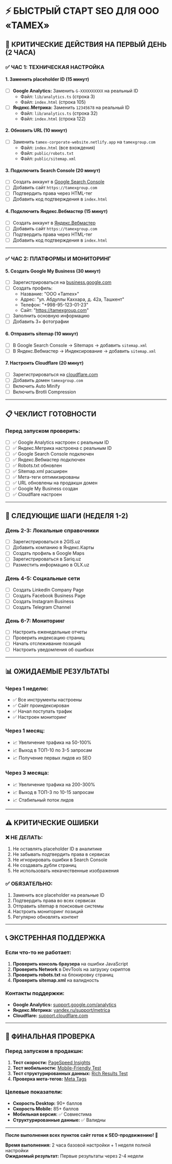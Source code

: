# ⚡ БЫСТРЫЙ СТАРТ SEO ДЛЯ ООО «TAMEX»

## 🎯 КРИТИЧЕСКИЕ ДЕЙСТВИЯ НА ПЕРВЫЙ ДЕНЬ (2 ЧАСА)

### ✅ ЧАС 1: ТЕХНИЧЕСКАЯ НАСТРОЙКА

#### 1. Заменить placeholder ID (15 минут)
- [ ] **Google Analytics:** Заменить `G-XXXXXXXXXX` на реальный ID
  - Файл: `lib/analytics.ts` (строка 3)
  - Файл: `index.html` (строка 105)
- [ ] **Яндекс.Метрика:** Заменить `12345678` на реальный ID
  - Файл: `lib/analytics.ts` (строка 32)
  - Файл: `index.html` (строка 122)

#### 2. Обновить URL (10 минут)
- [ ] Заменить `tamex-corporate-website.netlify.app` на `tamexgroup.com`
  - Файл: `index.html` (все вхождения)
  - Файл: `public/robots.txt`
  - Файл: `public/sitemap.xml`

#### 3. Подключить Search Console (20 минут)
- [ ] Создать аккаунт в [Google Search Console](https://search.google.com/search-console)
- [ ] Добавить сайт `https://tamexgroup.com`
- [ ] Подтвердить права через HTML-тег
- [ ] Добавить код подтверждения в `index.html`

#### 4. Подключить Яндекс.Вебмастер (15 минут)
- [ ] Создать аккаунт в [Яндекс.Вебмастер](https://webmaster.yandex.ru)
- [ ] Добавить сайт `https://tamexgroup.com`
- [ ] Подтвердить права через HTML-тег
- [ ] Добавить код подтверждения в `index.html`

---

### ✅ ЧАС 2: ПЛАТФОРМЫ И МОНИТОРИНГ

#### 5. Создать Google My Business (30 минут)
- [ ] Зарегистрироваться на [business.google.com](https://business.google.com)
- [ ] Создать профиль:
  - Название: "ООО «Tamex»"
  - Адрес: "ул. Абдуллы Каххара, д. 42а, Ташкент"
  - Телефон: "+998-95-123-01-23"
  - Сайт: "https://tamexgroup.com"
- [ ] Заполнить основную информацию
- [ ] Добавить 3+ фотографии

#### 6. Отправить sitemap (10 минут)
- [ ] В Google Search Console → Sitemaps → добавить `sitemap.xml`
- [ ] В Яндекс.Вебмастер → Индексирование → добавить `sitemap.xml`

#### 7. Настроить Cloudflare (20 минут)
- [ ] Зарегистрироваться на [cloudflare.com](https://cloudflare.com)
- [ ] Добавить домен `tamexgroup.com`
- [ ] Включить Auto Minify
- [ ] Включить Brotli Compression

---

## 📋 ЧЕКЛИСТ ГОТОВНОСТИ

### Перед запуском проверить:
- [ ] ✅ Google Analytics настроен с реальным ID
- [ ] ✅ Яндекс.Метрика настроена с реальным ID
- [ ] ✅ Google Search Console подключен
- [ ] ✅ Яндекс.Вебмастер подключен
- [ ] ✅ Robots.txt обновлен
- [ ] ✅ Sitemap.xml расширен
- [ ] ✅ Мета-теги оптимизированы
- [ ] ✅ URL обновлены на продакшн домен
- [ ] ✅ Google My Business создан
- [ ] ✅ Cloudflare настроен

---

## 🚀 СЛЕДУЮЩИЕ ШАГИ (НЕДЕЛЯ 1-2)

### День 2-3: Локальные справочники
- [ ] Зарегистрироваться в 2GIS.uz
- [ ] Добавить компанию в Яндекс.Карты
- [ ] Создать профиль в Google Maps
- [ ] Зарегистрироваться в Sariq.uz
- [ ] Разместить информацию в OLX.uz

### День 4-5: Социальные сети
- [ ] Создать LinkedIn Company Page
- [ ] Создать Facebook Business Page
- [ ] Создать Instagram Business
- [ ] Создать Telegram Channel

### День 6-7: Мониторинг
- [ ] Настроить еженедельные отчеты
- [ ] Проверить индексацию страниц
- [ ] Начать отслеживание позиций
- [ ] Настроить уведомления об ошибках

---

## 📊 ОЖИДАЕМЫЕ РЕЗУЛЬТАТЫ

### Через 1 неделю:
- ✅ Все инструменты настроены
- ✅ Сайт проиндексирован
- ✅ Начал поступать трафик
- ✅ Настроен мониторинг

### Через 1 месяц:
- 📈 Увеличение трафика на 50-100%
- 📈 Выход в ТОП-10 по 3-5 запросам
- 📈 Получение первых лидов из SEO

### Через 3 месяца:
- 📈 Увеличение трафика на 200-300%
- 📈 Выход в ТОП-3 по 10-15 запросам
- 📈 Стабильный поток лидов

---

## ⚠️ КРИТИЧЕСКИЕ ОШИБКИ

### ❌ НЕ ДЕЛАТЬ:
1. Не оставлять placeholder ID в аналитике
2. Не забывать подтвердить права в сервисах
3. Не игнорировать ошибки в Search Console
4. Не создавать дубли страниц
5. Не использовать некачественные изображения

### ✅ ОБЯЗАТЕЛЬНО:
1. Заменить все placeholder на реальные ID
2. Подтвердить права во всех сервисах
3. Отправить sitemap в поисковые системы
4. Настроить мониторинг позиций
5. Регулярно обновлять контент

---

## 📞 ЭКСТРЕННАЯ ПОДДЕРЖКА

### Если что-то не работает:
1. **Проверить консоль браузера** на ошибки JavaScript
2. **Проверить Network** в DevTools на загрузку скриптов
3. **Проверить robots.txt** на блокировку страниц
4. **Проверить sitemap.xml** на валидность

### Контакты поддержки:
- **Google Analytics:** [support.google.com/analytics](https://support.google.com/analytics)
- **Яндекс.Метрика:** [yandex.ru/support/metrica](https://yandex.ru/support/metrica)
- **Cloudflare:** [support.cloudflare.com](https://support.cloudflare.com)

---

## 🎯 ФИНАЛЬНАЯ ПРОВЕРКА

### Перед запуском в продакшн:
1. **Тест скорости:** [PageSpeed Insights](https://pagespeed.web.dev/)
2. **Тест мобильности:** [Mobile-Friendly Test](https://search.google.com/test/mobile-friendly)
3. **Тест структурированных данных:** [Rich Results Test](https://search.google.com/test/rich-results)
4. **Проверка мета-тегов:** [Meta Tags](https://metatags.io/)

### Целевые показатели:
- **Скорость Desktop:** 90+ баллов
- **Скорость Mobile:** 85+ баллов
- **Мобильная версия:** ✅ Совместима
- **Структурированные данные:** ✅ Валидны

---

**После выполнения всех пунктов сайт готов к SEO-продвижению! 🚀**

**Время выполнения:** 2 часа базовой настройки + 1 неделя полной настройки  
**Ожидаемый результат:** Первые результаты через 2-4 недели
